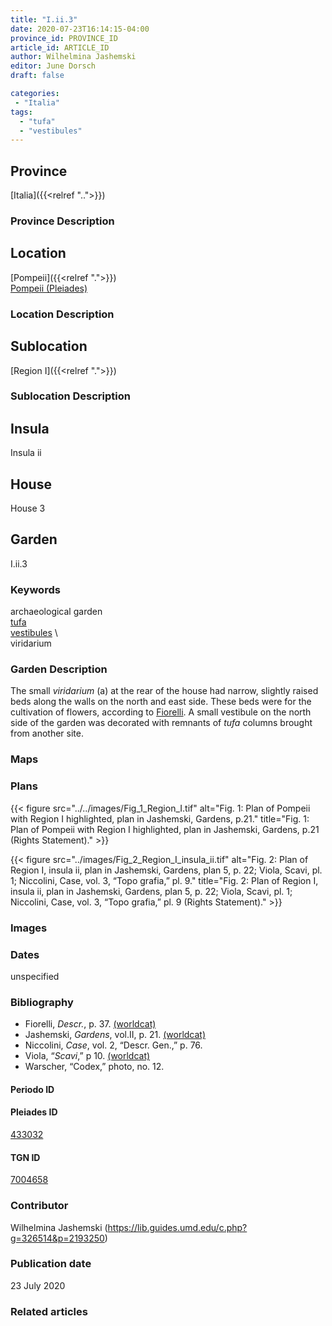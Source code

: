 ```yaml
---
title: "I.ii.3"
date: 2020-07-23T16:14:15-04:00
province_id: PROVINCE_ID
article_id: ARTICLE_ID
author: Wilhelmina Jashemski
editor: June Dorsch
draft: false

categories:
 - "Italia"
tags:
  - "tufa"
  - "vestibules"
---
```


## Province

[Italia]({{<relref "..">}})

### Province Description

<!-- DESCRIPTION -->


## Location

[Pompeii]({{<relref ".">}}) \
[Pompeii (Pleiades)](https://pleiades.stoa.org/places/433032)

### Location Description

<!-- LEAVE THIS BLANK FOR NOW -->

## Sublocation

[Region I]({{<relref ".">}})

### Sublocation Description

<!-- DESCRIPTION -->

## Insula

Insula ii

## House

House 3

## Garden

I.ii.3

### Keywords

archaeological garden \
[tufa](http://vocab.getty.edu/page/aat/300011712) \
[vestibules](http://vocab.getty.edu/page/aat/300083076) \  
viridarium

### Garden Description

The small *viridarium* (a) at the rear of the house had narrow, slightly raised beds along the walls on the north and east side. These beds were for the cultivation of flowers, according to [Fiorelli](dead_link). A small vestibule on the north side of the garden was decorated with remnants of *tufa* columns brought from another site.

### Maps

<!--
OLD WAY (DO NOT USE)
![alt_text](../../images/image_name.ext)
*CAPTION*

NEW WAY ↓↓↓↓
{{< figure src="../../images/image_name.ext" alt="ALT_TEXT" title="CAPTION" >}}
-->

### Plans

{{< figure src="../../images/Fig_1_Region_I.tif" alt="Fig. 1: Plan of Pompeii with Region I highlighted, plan in Jashemski, Gardens, p.21." title="Fig. 1: Plan of Pompeii with Region I highlighted, plan in Jashemski, Gardens, p.21 (Rights Statement)." >}}

{{< figure src="../images/Fig_2_Region_I_insula_ii.tif" alt="Fig. 2: Plan of Region I, insula ii, plan in Jashemski, Gardens, plan 5, p. 22; Viola, Scavi, pl. 1; Niccolini, Case, vol. 3, “Topo grafia,” pl. 9." title="Fig. 2: Plan of Region I, insula ii, plan in Jashemski, Gardens, plan 5, p. 22; Viola, Scavi, pl. 1; Niccolini, Case, vol. 3, “Topo grafia,” pl. 9 (Rights Statement)." >}}

### Images

<!--
OLD WAY (DO NOT USE)
![alt_text](../../images/image_name.ext)
*CAPTION*

NEW WAY ↓↓↓↓
{{< figure src="../../images/image_name.ext" alt="ALT_TEXT" title="CAPTION" >}}
-->

### Dates

unspecified

### Bibliography

* Fiorelli, *Descr.*, p. 37. [(worldcat)](http://www.worldcat.org/oclc/908272023)
* Jashemski, *Gardens*, vol.II, p. 21. [(worldcat)](http://www.worldcat.org/oclc/921816405)
* Niccolini, *Case*, vol. 2, “Descr. Gen.,” p. 76.
* Viola, “*Scavi*,” p 10. [(worldcat)](http://www.worldcat.org/oclc/715087975)
* Warscher, “Codex,” photo, no. 12.

#### Periodo ID

<!-- [PERIODO_ID](https://pleiades.stoa.org/places/PLEIADES_ID) -->

#### Pleiades ID

[433032](https://pleiades.stoa.org/places/433032)

#### TGN ID

[7004658](http://vocab.getty.edu/page/tgn/7004658)

### Contributor

Wilhelmina Jashemski (https://lib.guides.umd.edu/c.php?g=326514&p=2193250)

### Publication date

23 July 2020

### Related articles

<!-- Links to other related articles. Leave blank for now -->
